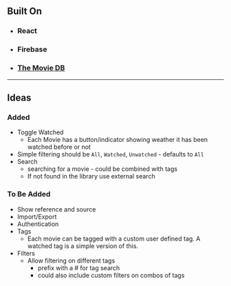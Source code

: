 ## Built On
- ### React
- ### Firebase
- ### [The Movie DB](https://www.themoviedb.org)

---

## Ideas

### Added
- Toggle Watched
  - Each Movie has a button/indicator showing weather it has been watched before or not
- Simple filtering should be `All`, `Watched`, `Unwatched` -    defaults to `All`
- Search
  - searching for a movie - could be combined with tags
  - If not found in the library use external search

### To Be Added
- Show reference and source
- Import/Export
- Authentication
- Tags
  - Each movie can be tagged with a custom user defined tag. A watched tag is a simple version of this.
- Filters
  - Allow filtering on different tags
    - prefix with a # for tag search
    - could also include custom filters on combos of tags
